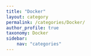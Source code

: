 ```yaml
---
title: "Docker"
layout: category
permalink: /categories/Docker/
author_profile: true
taxonomy: Docker
sidebar:
    nav: "categories"
---
```

